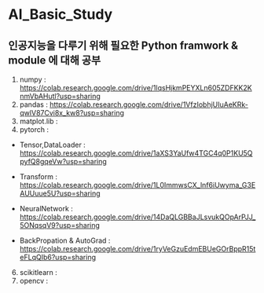 # **AI_Basic_Study** #

## **인공지능을 다루기 위해 필요한 Python framwork & module 에 대해 공부**

1. numpy : https://colab.research.google.com/drive/1lqsHjkmPEYXLn605ZDFKK2KnmVbAHutl?usp=sharing
2. pandas : https://colab.research.google.com/drive/1VfzIobhjUIuAeKRk-qwlV87Cvi8x_kw8?usp=sharing
3. matplot.lib :
4. pytorch :

* Tensor,DataLoader : https://colab.research.google.com/drive/1aXS3YaUfw4TGC4q0P1KU5QpyfQ8gqeVw?usp=sharing

* Transform : https://colab.research.google.com/drive/1L0ImmwsCX_lnf6iUwyma_G3EAUUuue5U?usp=sharing

* NeuralNetwork : https://colab.research.google.com/drive/14DaQLGBBaJLsvukQOpArPJJ_5ONqsqV9?usp=sharing

* BackPropation & AutoGrad : https://colab.research.google.com/drive/1ryVeGzuEdmEBUeGOrBppR15teFLqQIb6?usp=sharing
  
6. scikitlearn :
7. opencv : 
